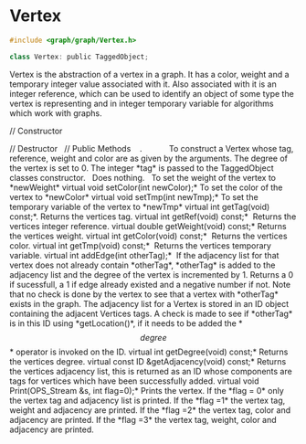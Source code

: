 # Vertex 

```cpp
#include <graph/graph/Vertex.h>

class Vertex: public TaggedObject;
```

Vertex is the abstraction of a vertex in a
graph. It has a color, weight and a temporary integer value associated
with it. Also associated with it is an integer reference, which can be
used to identify an object of some type the vertex is representing and
in integer temporary variable for algorithms which work with graphs.  

// Constructor   

// Destructor   // Public Methods    .            To
construct a Vertex whose tag, reference, weight and color are as given
by the arguments. The degree of the vertex is set to $0$. The integer
\*tag\* is passed to the TaggedObject classes constructor.   Does
nothing.   To set the weight of the vertex to \*newWeight\* virtual void
setColor(int newColor);\* To set the color of the vertex to
\*newColor\* virtual void setTmp(int newTmp);\* To set the temporary
variable of the vertex to \*newTmp\* virtual int getTag(void)
const;\*. Returns the vertices tag. virtual int getRef(void) const;\*
 Returns the vertices integer reference. virtual double getWeight(void)
const;\* Returns the vertices weight. virtual int getColor(void)
const;\*  Returns the vertices color. virtual int getTmp(void) const;\*
 Returns the vertices temporary variable. virtual int addEdge(int
otherTag);\*  If the adjacency list for that vertex does not already
contain \*otherTag\*, \*otherTag\* is added to the adjacency list and
the degree of the vertex is incremented by $1$. Returns a $0$ if
sucessfull, a $1$ if edge already existed and a negative number if not.
Note that no check is done by the vertex to see that a vertex with
\*otherTag\* exists in the graph. The adjacency list for a Vertex is
stored in an ID object containing the adjacent Vertices tags. A check is
made to see if \*otherTag\* is in this ID using \*getLocation()\*, if it
needs to be added the \*$$degree$$\* operator is invoked on the
ID. virtual int getDegree(void) const;\* Returns the vertices
degree. virtual const ID &getAdjacency(void) const;\* Returns the
vertices adjacency list, this is returned as an ID whose components are
tags for vertices which have been successfully added. virtual void
Print(OPS_Stream &s, int flag=0);\* Prints the vertex. If the \*flag =
0\* only the vertex tag and adjacency list is printed. If the \*flag
=1\* the vertex tag, weight and adjacency are printed. If the \*flag
=2\* the vertex tag, color and adjacency are printed. If the \*flag =3\*
the vertex tag, weight, color and adjacency are printed. 
